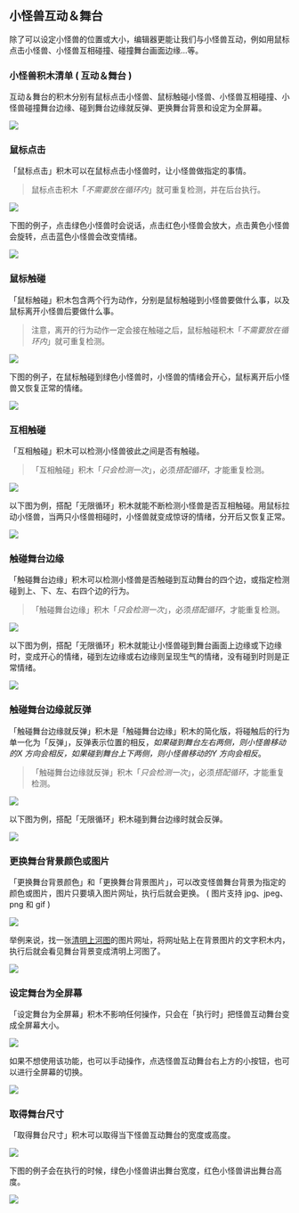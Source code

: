 ## 小怪兽互动＆舞台

除了可以设定小怪兽的位置或大小，编辑器更能让我们与小怪兽互动，例如用鼠标点击小怪兽、小怪兽互相碰撞、碰撞舞台画面边缘...等。

### 小怪兽积木清单 ( 互动＆舞台 )

互动＆舞台的积木分别有鼠标点击小怪兽、鼠标触碰小怪兽、小怪兽互相碰撞、小怪兽碰撞舞台边缘、碰到舞台边缘就反弹、更换舞台背景和设定为全屏幕。

![](event/event-01.png)

### 鼠标点击

「鼠标点击」积木可以在鼠标点击小怪兽时，让小怪兽做指定的事情。

> 鼠标点击积木「*不需要放在循环内*」就可重复检测，并在后台执行。

![](event/upload_bd5d493660fdf95650cfd71875b09f68.png)

下图的例子，点击绿色小怪兽时会说话，点击红色小怪兽会放大，点击黄色小怪兽会旋转，点击蓝色小怪兽会改变情绪。

![](event/event-03.gif)

### 鼠标触碰

「鼠标触碰」积木包含两个行为动作，分别是鼠标触碰到小怪兽要做什么事，以及鼠标离开小怪兽后要做什么事。

> 注意，离开的行为动作一定会接在触碰之后，鼠标触碰积木「*不需要放在循环内*」就可重复检测。

![](event/upload_6eee2e14f316f79216ef294e531284c1.png)

下图的例子，在鼠标触碰到绿色小怪兽时，小怪兽的情绪会开心，鼠标离开后小怪兽又恢复正常的情绪。

![](event/upload_bd4c4a7f42b86231ee1d30f7da6d1681.gif)

### 互相触碰

「互相触碰」积木可以检测小怪兽彼此之间是否有触碰。

>「互相触碰」积木「*只会检测一次*」，必须*搭配循环*，才能重复检测。

![](event/upload_eab6bd21822786b42a47fe7afd4e3edc.png)

以下图为例，搭配「无限循环」积木就能不断检测小怪兽是否互相触碰。用鼠标拉动小怪兽，当两只小怪兽相碰时，小怪兽就变成惊讶的情绪，分开后又恢复正常。

![](event/event-07.gif)

### 触碰舞台边缘

「触碰舞台边缘」积木可以检测小怪兽是否触碰到互动舞台的四个边，或指定检测碰到上、下、左、右四个边的行为。

>「触碰舞台边缘」积木「*只会检测一次*」，必须*搭配循环*，才能重复检测。

![](event/upload_d046836899bee6928e3cb4e801b7c6a2.png)

以下图为例，搭配「无限循环」积木就能让小怪兽碰到舞台画面上边缘或下边缘时，变成开心的情绪，碰到左边缘或右边缘则呈现生气的情绪，没有碰到时则是正常情绪。

![](event/event-09.gif)

### 触碰舞台边缘就反弹

「触碰舞台边缘就反弹」积木是「触碰舞台边缘」积木的简化版，将碰触后的行为单一化为「反弹」，反弹表示位置的相反，*如果碰到舞台左右两侧，则小怪兽移动的X 方向会相反，如果碰到舞台上下两侧，则小怪兽移动的Y 方向会相反*。

>「触碰舞台边缘就反弹」积木「*只会检测一次*」，必须*搭配循环*，才能重复检测。

![](event/upload_9cc804bee48cd25db97ef0415aa5de8d.png)

以下图为例，搭配「无限循环」积木碰到舞台边缘时就会反弹。

![](event/upload_2054073407edffc93259cee64ea8d559.gif)

### 更换舞台背景颜色或图片

「更换舞台背景颜色」和「更换舞台背景图片」，可以改变怪兽舞台背景为指定的颜色或图片，图片只要填入图片网址，执行后就会更换。 ( 图片支持 jpg、jpeg、png 和 gif )

![](event/upload_a0ffebb197b6a1b7e624df95575db57e.png)

举例来说，找一张[清明上河图](https://theme.npm.edu.tw/opendata/att/collectionPic/04015934/17024347.jpg#_blank)的图片网址，将网址贴上在背景图片的文字积木内，执行后就会看见舞台背景变成清明上河图了。

![](event/upload_0a5192dcef98295928291f37dc3aa941.png)

### 设定舞台为全屏幕

「设定舞台为全屏幕」积木不影响任何操作，只会在「执行时」把怪兽互动舞台变成全屏幕大小。

![](event/upload_c7f81fc1821ae721f0a1ae538cf657d7.png)

如果不想使用该功能，也可以手动操作，点选怪兽互动舞台右上方的小按钮，也可以进行全屏幕的切换。

![](event/event-15.jpg)

### 取得舞台尺寸

「取得舞台尺寸」积木可以取得当下怪兽互动舞台的宽度或高度。

![](event/upload_3f0c3896ee92a0b281e3cb96344ac1f5.png)

下图的例子会在执行的时候，绿色小怪兽讲出舞台宽度，红色小怪兽讲出舞台高度。

![](event/upload_990e0968794979db21161874e12d667e.png)
